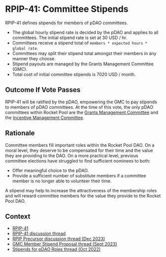 
# RPIP-41: Committee Stipends

RPIP-41 defines stipends for members of pDAO committees.

* The global hourly stipend rate is decided by the pDAO and applies to all committees. The initial stipend rate is set at 30 USD / hr.
* Committees receive a stipend total of `members * expected hours * global rate`.
* Committees may split their stipend total amongst their members in any manner they choose.
* Stipend payouts are managed by the Grants Management Committee (GMC).
* Total cost of initial committee stipends is 7020 USD / month. 

## Outcome If Vote Passes

RPIP-41 will be ratified by the pDAO, empowering the GMC to pay stipends to members of pDAO committees. At the time of this vote, the only pDAO committees within Rocket Pool are the [Grants Management Committee](https://rpips.rocketpool.net/RPIPs/RPIP-40) and the [Incentive Management Committee](https://rpips.rocketpool.net/RPIPs/RPIP-20).

## Rationale

Committee members fill important roles within the Rocket Pool DAO. On a moral level, they deserve to be compensated for their time and the value they are providing to the DAO. On a more practical level, previous committee elections have struggled to find sufficient nominees to both:
* Offer meaningful choice to the pDAO.
* Provide a sufficient number of substitute members if a committee member is no longer able to volunteer their time. 

A stipend may help to increase the attractiveness of the membership roles and will reward committee members for the value they provide to the Rocket Pool DAO. 

## Context

* [RPIP-41](https://rpips.rocketpool.net/RPIPs/RPIP-41)
* [RPIP-41 discussion thread](https://dao.rocketpool.net/t/rpip-41-committee-stipends-forum-vote-active/2824)
* [RPIP Precursor discussion thread (Dec 2023)](https://dao.rocketpool.net/t/discussion-compensation-for-committee-members/2521)
* [GMC Member Stipend Proposal thread (Sept 2023)](https://dao.rocketpool.net/t/proposal-gmc-member-stipend/2203)
* [Stipends for pDAO Roles thread (Oct 2022)](https://dao.rocketpool.net/t/stipends-for-pdao-roles/1134)